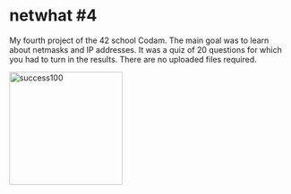 # netwhat #4

My fourth project of the 42 school Codam. The main goal was to learn about netmasks and IP addresses. It was a quiz of 20 questions for which you had to turn in the results. There are no uploaded files required.

<img width="202" alt="success100" src="https://user-images.githubusercontent.com/57190868/138830029-261d5603-14e0-4871-92c0-d3f067b6f55c.png">
